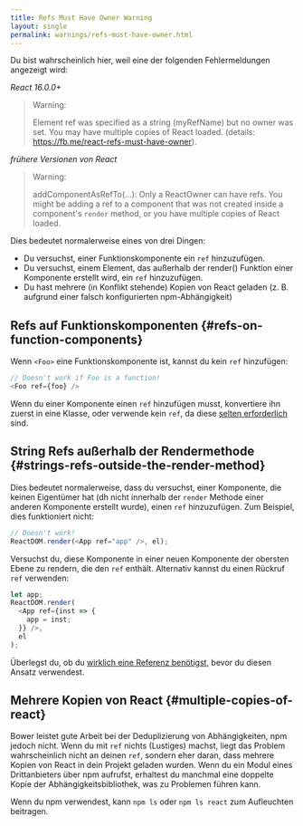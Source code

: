 ```yaml
---
title: Refs Must Have Owner Warning
layout: single
permalink: warnings/refs-must-have-owner.html
---
```


Du bist wahrscheinlich hier, weil eine der folgenden Fehlermeldungen angezeigt wird:

*React 16.0.0+*
> Warning:
>
> Element ref was specified as a string (myRefName) but no owner was set. You may have multiple copies of React loaded. (details: https://fb.me/react-refs-must-have-owner).

*frühere Versionen von React*
> Warning:
>
> addComponentAsRefTo(...): Only a ReactOwner can have refs. You might be adding a ref to a component that was not created inside a component's `render` method, or you have multiple copies of React loaded.

Dies bedeutet normalerweise eines von drei Dingen:

- Du versuchst, einer Funktionskomponente ein `ref` hinzuzufügen.
- Du versuchst, einem Element, das außerhalb der render() Funktion einer Komponente erstellt wird, ein `ref` hinzuzufügen.
- Du hast mehrere (in Konflikt stehende) Kopien von React geladen (z. B. aufgrund einer falsch konfigurierten npm-Abhängigkeit)

## Refs auf Funktionskomponenten {#refs-on-function-components}

Wenn `<Foo>` eine Funktionskomponente ist, kannst du kein `ref` hinzufügen:

```js
// Doesn't work if Foo is a function!
<Foo ref={foo} />
```

Wenn du einer Komponente einen `ref` hinzufügen musst, konvertiere ihn zuerst in eine Klasse, oder verwende kein `ref`, da diese [selten erforderlich](/docs/refs-and-the-dom.html#when-to-use-refs) sind.

## String Refs außerhalb der Rendermethode {#strings-refs-outside-the-render-method}

Dies bedeutet normalerweise, dass du versuchst, einer Komponente, die keinen Eigentümer hat (dh nicht innerhalb der `render` Methode einer anderen Komponente erstellt wurde), einen `ref` hinzuzufügen. Zum Beispiel, dies funktioniert nicht:

```js
// Doesn't work!
ReactDOM.render(<App ref="app" />, el);
```

Versuchst du, diese Komponente in einer neuen Komponente der obersten Ebene zu rendern, die den `ref` enthält. Alternativ kannst du einen Rückruf `ref` verwenden:

```js
let app;
ReactDOM.render(
  <App ref={inst => {
    app = inst;
  }} />,
  el
);
```

Überlegst du, ob du [wirklich eine Referenz benötigst](/docs/refs-and-the-dom.html#when-to-use-refs), bevor du diesen Ansatz verwendest.

## Mehrere Kopien von React {#multiple-copies-of-react}

Bower leistet gute Arbeit bei der Deduplizierung von Abhängigkeiten, npm jedoch nicht. Wenn du mit `ref` nichts (Lustiges) machst, liegt das Problem wahrscheinlich nicht an deinen `ref`, sondern eher daran, dass mehrere Kopien von React in dein Projekt geladen wurden. Wenn du ein Modul eines Drittanbieters über npm aufrufst, erhaltest du manchmal eine doppelte Kopie der Abhängigkeitsbibliothek, was zu Problemen führen kann.

Wenn du npm verwendest, kann `npm ls` oder `npm ls react` zum Aufleuchten beitragen.
